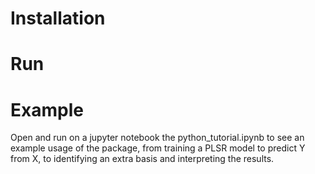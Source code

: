 # Installation

# Run

# Example
Open and run on a jupyter notebook the python_tutorial.ipynb to see an example usage of the package, from training a PLSR model to predict Y from X, to identifying an extra basis and interpreting the results.